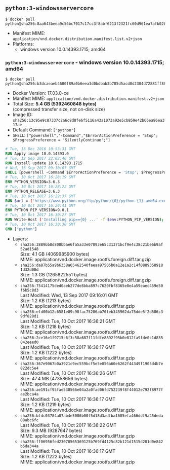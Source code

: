 ## `python:3-windowsservercore`

```console
$ docker pull python@sha256:8aa643beea9c56bc7017c17cc3f8abf6213f2321fc60d961ea7afb02b003bb26
```

-	Manifest MIME: `application/vnd.docker.distribution.manifest.list.v2+json`
-	Platforms:
	-	windows version 10.0.14393.1715; amd64

### `python:3-windowsservercore` - windows version 10.0.14393.1715; amd64

```console
$ docker pull python@sha256:b3dcaeaeb4600f89a0b6eea3d0bdbab3b705d5acd8d2384d72881ff889ac927c
```

-	Docker Version: 17.03.0-ce
-	Manifest MIME: `application/vnd.docker.distribution.manifest.v2+json`
-	Total Size: **5.4 GB (5392460848 bytes)**  
	(compressed transfer size, not on-disk size)
-	Image ID: `sha256:13c95e9c87337c2a6c8d8fe6f5116a43a1073a92e5cb859e42b66ea86ea317ae`
-	Default Command: `["python"]`
-	`SHELL`: `["powershell","-Command","$ErrorActionPreference = 'Stop'; $ProgressPreference = 'SilentlyContinue';"]`

```dockerfile
# Tue, 13 Dec 2016 10:53:31 GMT
RUN Apply image 10.0.14393.0
# Tue, 12 Sep 2017 22:02:46 GMT
RUN Install update 10.0.14393.1715
# Wed, 13 Sep 2017 09:10:07 GMT
SHELL [powershell -Command $ErrorActionPreference = 'Stop'; $ProgressPreference = 'SilentlyContinue';]
# Tue, 10 Oct 2017 16:28:19 GMT
ENV PYTHON_VERSION=3.6.3
# Tue, 10 Oct 2017 16:28:22 GMT
ENV PYTHON_RELEASE=3.6.3
# Tue, 10 Oct 2017 16:29:37 GMT
RUN $url = ('https://www.python.org/ftp/python/{0}/python-{1}-amd64.exe' -f $env:PYTHON_RELEASE, $env:PYTHON_VERSION); 	Write-Host ('Downloading {0} ...' -f $url); 	Invoke-WebRequest -Uri $url -OutFile python.exe; 		Write-Host 'Installing ...'; 	Start-Process python.exe -Wait 		-ArgumentList @( 			'/quiet', 			'InstallAllUsers=1', 			'TargetDir=C:\Python', 			'PrependPath=1', 			'Shortcuts=0', 			'Include_doc=0', 			'Include_pip=0', 			'Include_test=0' 		); 		$env:PATH = [Environment]::GetEnvironmentVariable('PATH', [EnvironmentVariableTarget]::Machine); 		Write-Host 'Verifying install ...'; 	Write-Host '  python --version'; python --version; 		Write-Host 'Removing ...'; 	Remove-Item python.exe -Force; 		Write-Host 'Complete.';
# Tue, 10 Oct 2017 16:29:41 GMT
ENV PYTHON_PIP_VERSION=9.0.1
# Tue, 10 Oct 2017 16:30:27 GMT
RUN Write-Host ('Installing pip=={0} ...' -f $env:PYTHON_PIP_VERSION); 	[Net.ServicePointManager]::SecurityProtocol = [Net.SecurityProtocolType]::Tls12; 	Invoke-WebRequest -Uri https://bootstrap.pypa.io/get-pip.py -OutFile get-pip.py; 	python get-pip.py 		--disable-pip-version-check 		--no-cache-dir 		('pip=={0}' -f $env:PYTHON_PIP_VERSION) 	; 	Remove-Item get-pip.py -Force; 		Write-Host 'Verifying pip install ...'; 	pip --version; 		Write-Host 'Complete.';
# Tue, 10 Oct 2017 16:30:30 GMT
CMD ["python"]
```

-	Layers:
	-	`sha256:3889bb8d808bbae6fa5a33e07093e65c31371bcf9e4c38c21be6b9af52ad1548`  
		Size: 4.1 GB (4069985900 bytes)  
		MIME: application/vnd.docker.image.rootfs.foreign.diff.tar.gzip
	-	`sha256:da87b55a9b6358a65462540faeaa97505b0a12e1a2c14f08893589181d32d00d`  
		Size: 1.3 GB (1265822551 bytes)  
		MIME: application/vnd.docker.image.rootfs.foreign.diff.tar.gzip
	-	`sha256:75414175ded0aeb277de8bba897c7620fbf8365e8e4a59eaec459e50f6b5c8d3`  
		Last Modified: Wed, 13 Sep 2017 09:16:01 GMT  
		Size: 1.2 KB (1213 bytes)  
		MIME: application/vnd.docker.image.rootfs.diff.tar.gzip
	-	`sha256:efd00b12c6581e89c98fac75286ab70feb345962da75dde5f2d586c39df828d1`  
		Last Modified: Tue, 10 Oct 2017 16:36:21 GMT  
		Size: 1.2 KB (1218 bytes)  
		MIME: application/vnd.docker.image.rootfs.diff.tar.gzip
	-	`sha256:2ce16e1f9715c6f3c58a687f11fdfe8892f95b0e812fa9fde0c1d835842eeed0`  
		Last Modified: Tue, 10 Oct 2017 16:36:17 GMT  
		Size: 1.2 KB (1222 bytes)  
		MIME: application/vnd.docker.image.rootfs.diff.tar.gzip
	-	`sha256:367e9067b0a3921c9ec559bcf5e5e056a60e6262f44349f1905d4b7e822dc5e4`  
		Last Modified: Tue, 10 Oct 2017 16:36:26 GMT  
		Size: 47.4 MB (47358656 bytes)  
		MIME: application/vnd.docker.image.rootfs.diff.tar.gzip
	-	`sha256:ae191cf95fae538566e04a2a0fad06fd752239f8f44012e792f8977fae2bca4a`  
		Last Modified: Tue, 10 Oct 2017 16:36:17 GMT  
		Size: 1.2 KB (1219 bytes)  
		MIME: application/vnd.docker.image.rootfs.diff.tar.gzip
	-	`sha256:bfdc03784a07ab4e5086b00f5d18d3adfba1685efa466ddf9a45deda08abc6fc`  
		Last Modified: Tue, 10 Oct 2017 16:36:22 GMT  
		Size: 9.3 MB (9287647 bytes)  
		MIME: application/vnd.docker.image.rootfs.diff.tar.gzip
	-	`sha256:ff06956fed23070565369125b769fd4125c82b121d1515d281d0e842b5da344a`  
		Last Modified: Tue, 10 Oct 2017 16:36:17 GMT  
		Size: 1.2 KB (1222 bytes)  
		MIME: application/vnd.docker.image.rootfs.diff.tar.gzip
